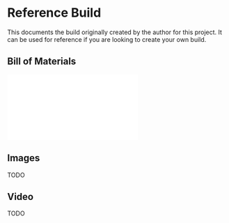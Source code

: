 # Reference Build
This documents the build originally created by the author for this project. It can be used for reference if you are looking to create your own build.

## Bill of Materials
![Bill of Materials](docs/bill_of_materials.md)

## Images
TODO

## Video
TODO
